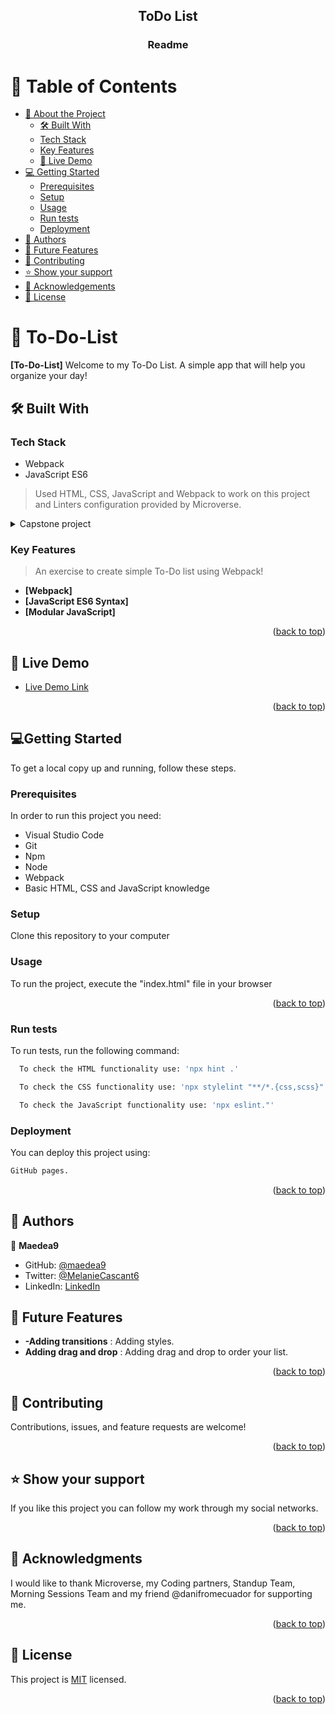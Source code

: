 <a name="readme-top"></a>

<div align="center">

  <h2><b>ToDo List</b></h2>
   <h3><b>Readme</b></h3>

</div>

</div>

# 📗 Table of Contents

- [📖 About the Project](#about-project)
  - [🛠 Built With](#built-with)
   - [Tech Stack](#tech-stack)
   - [Key Features](#key-features)
    - [🚀 Live Demo](#live-demo)
- [💻 Getting Started](#getting-started)
  - [Prerequisites](#prerequisites)
  - [Setup](#setup)
  - [Usage](#usage)
  - [Run tests](#run-tests)
  - [Deployment](#deployment)
- [👥 Authors](#authors)
- [🔭 Future Features](#future-features)
- [🤝 Contributing](#contributing)
- [⭐️ Show your support](#support)
- [🙏 Acknowledgements](#acknowledgements)
- [📝 License](#license)

# 📖 To-Do-List <a name="about-project"></a>

**[To-Do-List]** Welcome to my To-Do List. A simple app that will help you organize your day!

## 🛠 Built With <a name="built-with"></a>

### Tech Stack <a name="tech-stack"></a>
+ Webpack
+ JavaScript ES6

> Used HTML, CSS, JavaScript and Webpack to work on this project and Linters configuration provided by Microverse. 

<details>
  <summary>Capstone project</summary>
  <ul>
    <li><a href=["https://github.com/microverseinc/linters-config">Linters Config</a></li>
  </ul>
</details>

### Key Features <a name="key-features"></a>

> An exercise to create simple To-Do list using Webpack!

- **[Webpack]**
- **[JavaScript ES6 Syntax]**
- **[Modular JavaScript]**


<p align="right">(<a href="#readme-top">back to top</a>)</p>

## 🚀 Live Demo <a name="live-demo"></a>

- [Live Demo Link](https://maedea9.github.io/to-do-list/dist/)

<p align="right">(<a href="#readme-top">back to top</a>)</p>

## 💻Getting Started <a name="getting-started"></a>
To get a local copy up and running, follow these steps.
### Prerequisites
In order to run this project you need:
+ Visual Studio Code
+ Git
+ Npm
+ Node
+ Webpack
+ Basic HTML, CSS and JavaScript knowledge

### Setup
Clone this repository to your computer

### Usage
To run the project, execute the "index.html" file in your browser
<p align="right">(<a href="#readme-top">back to top</a>)</p>

### Run tests

To run tests, run the following command:

```sh
  To check the HTML functionality use: 'npx hint .'
```

```sh
  To check the CSS functionality use: 'npx stylelint "**/*.{css,scss}"'
```

```sh
  To check the JavaScript functionality use: 'npx eslint."'
```

### Deployment

You can deploy this project using:

```sh
GitHub pages.
```

<p align="right">(<a href="#readme-top">back to top</a>)</p>

## 👥 Authors <a name="authors"></a>

👤 **Maedea9**

- GitHub: [@maedea9](https://github.com/Maedea9)
- Twitter: [@MelanieCascant6](https://twitter.com/MelanieCascant6)
- LinkedIn: [LinkedIn](https://www.linkedin.com/in/melanie-cascante-938a93228/)

## 🔭 Future Features <a name="future-features"></a>

- **-Adding transitions** : Adding styles.
- **Adding drag and drop** : Adding drag and drop to order your list.

<p align="right">(<a href="#readme-top">back to top</a>)</p>

## 🤝 Contributing <a name="contributing"></a>
Contributions, issues, and feature requests are welcome!

<p align="right">(<a href="#readme-top">back to top</a>)</p>

## ⭐️ Show your support <a name="support"></a>
If you like this project you can follow my work through my social networks.

<p align="right">(<a href="#readme-top">back to top</a>)</p>

## 🙏 Acknowledgments <a name="acknowledgements"></a>

I would like to thank Microverse, my Coding partners, Standup Team, Morning Sessions Team and my friend @danifromecuador for supporting me.


<p align="right">(<a href="#readme-top">back to top</a>)</p>

## 📝 License <a name="license"></a>

This project is [MIT](./LICENSE) licensed.

<p align="right">(<a href="#readme-top">back to top</a>)</p>

